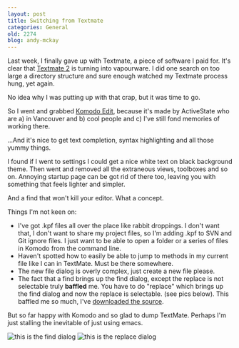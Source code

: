 ```yaml
---
layout: post
title: Switching from Textmate
categories: General
old: 2274
blog: andy-mckay
---
```

<p>Last week, I finally gave up with Textmate, a piece of software I paid for. It's clear that <a href="http://twitter.com/wasTM2released">Textmate 2</a> is turning into vapourware. I did one search on too large a directory structure and sure enough watched my Textmate process hung, yet again.</p>
<p>No idea why I was putting up with that crap, but it was time to go.</p>
<p>So I went and grabbed <a href="http://www.activestate.com/komodo-edit/downloads">Komodo Edit</a>, because it's made by ActiveState who are a) in Vancouver and b) cool people and c) I've still fond memories of working there.</p>
<p>...And it's nice to get text completion, syntax highlighting and all those yummy things.</p>
<p>I found if I went to settings I could get a nice white text on black background theme. Then went and removed all the extraneous views, toolboxes and so on. Annoying startup page can be got rid of there too, leaving you with something that feels lighter and simpler.</p>
<p>And  a find that won't kill your editor. What a concept.</p>
<p>Things I'm not keen on:</p>
<ul>
<li>I've got .kpf files all over the place like rabbit droppings. I don't want that, I don't want to share my project files, so I'm adding .kpf to SVN and Git ignore files. I just want to be able to open a folder or a series of files in Komodo from the command line.</li>
<li>Haven't spotted how to easily be able to jump to methods in my current file like I can in TextMate. Must be there somewhere.</li>
<li>The new file dialog is overly complex, just create a new file please.</li>
<li>The fact that a find brings up the find dialog, except the replace is not selectable truly <b>baffled</b> me. You have to do "replace" which brings up the find dialog and now the replace is selectable. (see pics below). This baffled me so much, I've <a href="http://svn.openkomodo.com/openkomodo">downloaded the source</a>.</li>
</ul>
<p>But so far happy with Komodo and so glad to dump TextMate. Perhaps I'm just stalling the inevitable of just using emacs.</p>
<img src="http://www.agmweb.ca/files/komodo-find.png" title="this is the find dialog" />
<img src="http://www.agmweb.ca/files/komodo-replace.png" title="this is the replace dialog" />
